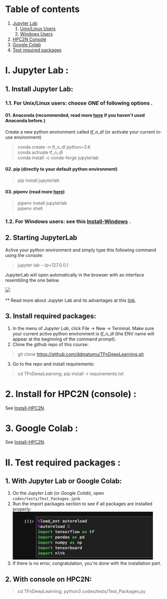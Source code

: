 # Table of contents
1. [Jupyter Lab](#jupyter_lab)
    1. [Unix/Linux Users](#installation_linux_unix)
    2. [Windows Users](#installation_windows)
2. [HPC2N Console](#installation_hpc2n)
3. [Google Colab](#howto_google_colab)
4. [Test required packages](#test_packages)

# I. Jupyter Lab <a name="jupyter_lab"></a>:
## 1. Install Jupyter Lab:
### 1.1. For Unix/Linux users: choose *ONE* of following options <a name="installation_linux_unix"></a>.
#### 01. Anaconda (recommended, read more [here](https://www.anaconda.com/) if you haven't used Anaconda before.)
Create a new python environment called *tf_n_dl* (or activate your current in-use environment)
> conda create -n tf_n_dl python=3.6<br>
> conda activate tf_n_dl<br>
> conda install -c conda-forge jupyterlab
#### 02. pip (directly to your default python environment)
> pip install jupyterlab
#### 03. pipenv (read more [here](https://github.com/pypa/pipenv))
> pipenv install jupyterlab<br>
> pipenv shell
### 1.2. For Windows users: see this [Install-Windows](Install_Windows.md) <a name="installation_windows"></a>. 

## 2. Starting JupyterLab
Active your python environment and simply type this following command using the console:
> jupyter lab --ip=127.0.0.1

JupyterLab will open automatically in the browser with an interface resembling the one below.

![](https://cdn-images-1.medium.com/max/800/1*xo8LGAaxdBCKFQVFb8ZQ3g.png)

** Read more about Jupyter Lab and its advantages at this 
[link](https://towardsdatascience.com/jupyter-lab-evolution-of-the-jupyter-notebook-5297cacde6b?fbclid=IwAR3O0QkkhCwK1BBJM6akHOhcdM_ZtvgcrHzCYrJj3dJ3IvVS3gk6TSziuTk).

## 3. Install required packages:
1. In the menu of *Jupyter Lab*, click File -> New -> Terminal. Make sure your current active python environment is *tf_n_dl* (the ENV name will appear at the beginning of the command prompt).
2. Clone the github repo of this course:
> git clone https://github.com/ddmatumu/TFnDeepLearning.git
3. Go to the repo and install requirements:
> cd TFnDeepLearning; pip install -r requirements.txt

# 2. Install for HPC2N (console) <a name="installation_hpc2n"></a>:
See [Install-HPC2N](Install-HPC2N.md).


# 3. Google Colab <a name="howto_google_colab"></a>:
See [Install-HPC2N](Install-HPC2N.md).


# II. Test required packages <a name="test_packages"></a>:
 
## 1. With **Jupyter Lab** or **Google Colab**:
1. On the *Jupyter Lab* (or *Google Colab*), open `codes/tests/Test_Packages.jpnb`
2. Run the import packages section to see if all packages are installed properly:
![](../data/images/img_test_import.png)
3. If there is no error, congratulation, you're done with the installation part.

## 2. With console on HPC2N:
> cd TFnDeepLearning; python3 codes/tests/Test_Packages.py
